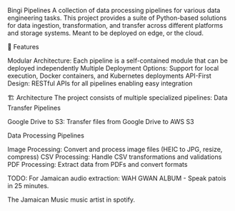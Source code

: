 Bingi Pipelines
A collection of data processing pipelines for various data engineering tasks. This project provides a suite of Python-based solutions for data ingestion, transformation, and transfer across different platforms and storage systems. Meant to be deployed on edge, or the cloud. 

🌟 Features

Modular Architecture: Each pipeline is a self-contained module that can be deployed independently
Multiple Deployment Options: Support for local execution, Docker containers, and Kubernetes deployments
API-First Design: RESTful APIs for all pipelines enabling easy integration

🏗️ Architecture
The project consists of multiple specialized pipelines:
Data Transfer Pipelines

Google Drive to S3: Transfer files from Google Drive to AWS S3


Data Processing Pipelines

Image Processing: Convert and process image files (HEIC to JPG, resize, compress)
CSV Processing: Handle CSV transformations and validations
PDF Processing: Extract data from PDFs and convert formats

TODO:
For Jamaican audio extraction:
WAH GWAN ALBUM - Speak patois in 25 minutes.

The Jamaican Music music artist in spotify.
